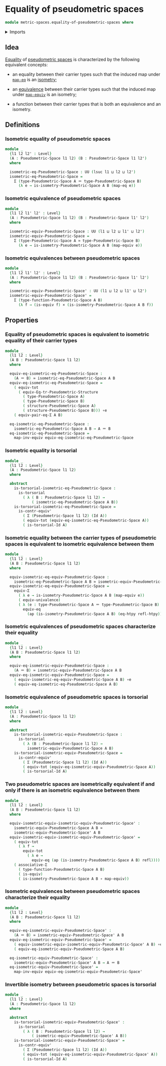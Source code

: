 # Equality of pseudometric spaces

```agda
module metric-spaces.equality-of-pseudometric-spaces where
```

<details><summary>Imports</summary>

```agda
open import foundation.action-on-identifications-functions
open import foundation.cartesian-product-types
open import foundation.contractible-types
open import foundation.dependent-pair-types
open import foundation.equality-dependent-pair-types
open import foundation.equivalences
open import foundation.function-extensionality
open import foundation.function-types
open import foundation.functoriality-dependent-pair-types
open import foundation.homotopies
open import foundation.identity-types
open import foundation.propositions
open import foundation.subtypes
open import foundation.torsorial-type-families
open import foundation.transport-along-identifications
open import foundation.type-arithmetic-dependent-pair-types
open import foundation.univalence
open import foundation.universe-levels

open import metric-spaces.functions-pseudometric-spaces
open import metric-spaces.isometries-pseudometric-spaces
open import metric-spaces.pseudometric-spaces
```

</details>

## Idea

[Equality](foundation-core.identity-types.md) of
[pseudometric spaces](metric-spaces.pseudometric-spaces.md) is characterized by
the following equivalent concepts:

- an equality between their carrier types such that the induced map under
  [`map-eq`](foundation-core.univalence.md) is an
  [isometry](metric-spaces.isometries-pseudometric-spaces.md);

- an [equivalence](foundation-core.equivalences.md) between their carrier types
  such that the induced map under [`map-equiv`](foundation-core.equivalences.md)
  is an isometry;

- a function between their carrier types that is both an equivalence and an
  isometry.

## Definitions

### Isometric equality of pseudometric spaces

```agda
module _
  {l1 l2 l2' : Level}
  (A : Pseudometric-Space l1 l2) (B : Pseudometric-Space l1 l2')
  where

  isometric-eq-Pseudometric-Space : UU (lsuc l1 ⊔ l2 ⊔ l2')
  isometric-eq-Pseudometric-Space =
    Σ (type-Pseudometric-Space A ＝ type-Pseudometric-Space B)
      (λ e → is-isometry-Pseudometric-Space A B (map-eq e))
```

### Isometric equivalence of pseudometric spaces

```agda
module _
  {l1 l2 l1' l2' : Level}
  (A : Pseudometric-Space l1 l2) (B : Pseudometric-Space l1' l2')
  where

  isometric-equiv-Pseudometric-Space : UU (l1 ⊔ l2 ⊔ l1' ⊔ l2')
  isometric-equiv-Pseudometric-Space =
    Σ (type-Pseudometric-Space A ≃ type-Pseudometric-Space B)
      (λ e → is-isometry-Pseudometric-Space A B (map-equiv e))
```

### Isometric equivalences between pseudometric spaces

```agda
module _
  {l1 l2 l1' l2' : Level}
  (A : Pseudometric-Space l1 l2) (B : Pseudometric-Space l1' l2')
  where

  isometric-equiv-Pseudometric-Space' : UU (l1 ⊔ l2 ⊔ l1' ⊔ l2')
  isometric-equiv-Pseudometric-Space' =
    Σ (type-function-Pseudometric-Space A B)
      (λ f → (is-equiv f) × (is-isometry-Pseudometric-Space A B f))
```

## Properties

### Equality of pseudometric spaces is equivalent to isometric equality of their carrier types

```agda
module _
  {l1 l2 : Level}
  (A B : Pseudometric-Space l1 l2)
  where

  equiv-eq-isometric-eq-Pseudometric-Space :
    (A ＝ B) ≃ isometric-eq-Pseudometric-Space A B
  equiv-eq-isometric-eq-Pseudometric-Space =
    ( equiv-tot
      ( equiv-Eq-tr-Pseudometric-Structure
        ( type-Pseudometric-Space A)
        ( type-Pseudometric-Space B)
        ( structure-Pseudometric-Space A)
        ( structure-Pseudometric-Space B))) ∘e
    ( equiv-pair-eq-Σ A B)

  eq-isometric-eq-Pseudometric-Space :
    isometric-eq-Pseudometric-Space A B → A ＝ B
  eq-isometric-eq-Pseudometric-Space =
    map-inv-equiv equiv-eq-isometric-eq-Pseudometric-Space
```

### Isometric equality is torsorial

```agda
module _
  {l1 l2 : Level}
  (A : Pseudometric-Space l1 l2)
  where

  abstract
    is-torsorial-isometric-eq-Pseudometric-Space :
      is-torsorial
        ( λ ( B : Pseudometric-Space l1 l2) →
            ( isometric-eq-Pseudometric-Space A B))
    is-torsorial-isometric-eq-Pseudometric-Space =
      is-contr-equiv'
        ( Σ (Pseudometric-Space l1 l2) (Id A))
        ( equiv-tot (equiv-eq-isometric-eq-Pseudometric-Space A))
        ( is-torsorial-Id A)
```

### Isometric equality between the carrier types of pseudometric spaces is equivalent to isometric equivalence between them

```agda
module _
  {l1 l2 : Level}
  (A B : Pseudometric-Space l1 l2)
  where

  equiv-isometric-eq-equiv-Pseudometric-Space :
    isometric-eq-Pseudometric-Space A B ≃ isometric-equiv-Pseudometric-Space A B
  equiv-isometric-eq-equiv-Pseudometric-Space =
    equiv-Σ
      ( λ e → is-isometry-Pseudometric-Space A B (map-equiv e))
      ( equiv-univalence)
      ( λ (e : type-Pseudometric-Space A ＝ type-Pseudometric-Space B) →
        equiv-eq
          (ap (is-isometry-Pseudometric-Space A B) (eq-htpy refl-htpy)))
```

### Isometric equivalences of pseudometric spaces characterize their equality

```agda
module _
  {l1 l2 : Level}
  (A B : Pseudometric-Space l1 l2)
  where

  equiv-eq-isometric-equiv-Pseudometric-Space :
    (A ＝ B) ≃ isometric-equiv-Pseudometric-Space A B
  equiv-eq-isometric-equiv-Pseudometric-Space =
    ( equiv-isometric-eq-equiv-Pseudometric-Space A B) ∘e
    ( equiv-eq-isometric-eq-Pseudometric-Space A B)
```

### Isometric equivalence of pseudometric spaces is torsorial

```agda
module _
  {l1 l2 : Level}
  (A : Pseudometric-Space l1 l2)
  where

  abstract
    is-torsorial-isometric-equiv-Pseudometric-Space :
      is-torsorial
        ( λ (B : Pseudometric-Space l1 l2) →
          isometric-equiv-Pseudometric-Space A B)
    is-torsorial-isometric-equiv-Pseudometric-Space =
      is-contr-equiv'
        ( Σ (Pseudometric-Space l1 l2) (Id A))
        ( equiv-tot (equiv-eq-isometric-equiv-Pseudometric-Space A))
        ( is-torsorial-Id A)
```

### Two pseudometric spaces are isometrically equivalent if and only if there is an isometric equivalence between them

```agda
module _
  {l1 l2 : Level}
  (A B : Pseudometric-Space l1 l2)
  where

  equiv-isometric-equiv-isometric-equiv-Pseudometric-Space' :
    isometric-equiv-Pseudometric-Space A B ≃
    isometric-equiv-Pseudometric-Space' A B
  equiv-isometric-equiv-isometric-equiv-Pseudometric-Space' =
    ( equiv-tot
      ( λ f →
        equiv-tot
          ( λ e →
            equiv-eq (ap (is-isometry-Pseudometric-Space A B) refl)))) ∘e
    ( associative-Σ
      ( type-function-Pseudometric-Space A B)
      ( is-equiv)
      ( is-isometry-Pseudometric-Space A B ∘ map-equiv))
```

### Isometric equivalences between pseudometric spaces characterize their equality

```agda
module _
  {l1 l2 : Level}
  (A B : Pseudometric-Space l1 l2)
  where

  equiv-eq-isometric-equiv-Pseudometric-Space' :
    (A ＝ B) ≃ isometric-equiv-Pseudometric-Space' A B
  equiv-eq-isometric-equiv-Pseudometric-Space' =
    ( equiv-isometric-equiv-isometric-equiv-Pseudometric-Space' A B) ∘e
    ( equiv-eq-isometric-equiv-Pseudometric-Space A B)

  eq-isometric-equiv-Pseudometric-Space' :
    isometric-equiv-Pseudometric-Space' A B → A ＝ B
  eq-isometric-equiv-Pseudometric-Space' =
    map-inv-equiv equiv-eq-isometric-equiv-Pseudometric-Space'
```

### Invertible isometry between pseudometric spaces is torsorial

```agda
module _
  {l1 l2 : Level}
  (A : Pseudometric-Space l1 l2)
  where

  abstract
    is-torsorial-isometric-equiv-Pseudometric-Space' :
      is-torsorial
        ( λ ( B : Pseudometric-Space l1 l2) →
            ( isometric-equiv-Pseudometric-Space' A B))
    is-torsorial-isometric-equiv-Pseudometric-Space' =
      is-contr-equiv'
        ( Σ (Pseudometric-Space l1 l2) (Id A))
        ( equiv-tot (equiv-eq-isometric-equiv-Pseudometric-Space' A))
        ( is-torsorial-Id A)
```
